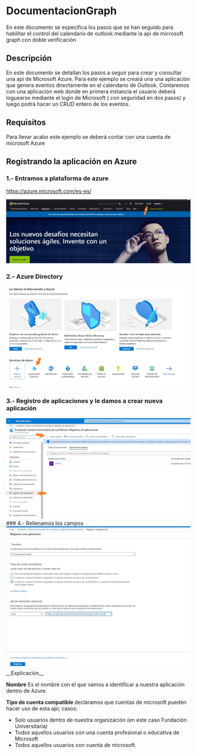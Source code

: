 # DocumentacionGraph
En este documento se especifica los pasos que se han seguido para habilitar el control del calendario de outlook mediante la api de microsoft graph con doble verificación

## Descripción
En este documento se detallan los pasos a seguir para crear y consultar una api de Microsoft Azure. Para este ejemplo se creará una una aplicación que genera eventos directamente en el calendario de Outlook. Contaremos con una aplicación web donde en primera instancia el usuario deberá loguearse mediante el login de Microsoft ( con seguridad en dos pasos) y luego podrá hacer un CRUD entero de los eventos.

## Requisitos
Para llevar acabo este ejemplo se deberá contar con una cuenta de microsoft Azure 

## Registrando la aplicación en Azure
### 1.- Entramos a plataforma de azure 
https://azure.microsoft.com/es-es/

<img src="https://github.com/alejandroasc96/DocumentacionGraph/blob/master/MicrosoftGraph/0.png" width="500">

### 2.- Azure Directory
<img src="https://github.com/alejandroasc96/DocumentacionGraph/blob/master/MicrosoftGraph/1.png" width="500">

### 3.- Registro de aplicaciones  y le damos a crear nueva aplicación
<img src="https://github.com/alejandroasc96/DocumentacionGraph/blob/master/MicrosoftGraph/2.png" width="500">
### 4.- Rellenamos los campos
<img src="https://github.com/alejandroasc96/DocumentacionGraph/blob/master/MicrosoftGraph/3.JPG" width="500">
__Explicación__

**Nombre** Es el nombre con el que vamos a identificar a nuestra aplicación dentro de Azure.

**Tipo de cuenta compatible**  declaramos que cuentas de microsoft pueden hacer uso de esta api; casos:

- Solo usuarios dentro de nuestra organización (en este caso Fundación Universitaria)
- Todos aquellos usuarios con una cuenta profesional o educativa de Microsoft 
- Todos aquellos usuarios con cuenta de microsoft.

